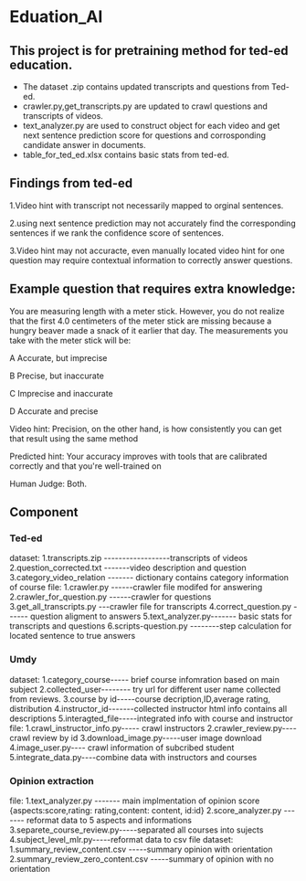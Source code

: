 # Eduation_AI
## This project is for pretraining method for ted-ed education.
* The dataset .zip contains updated transcripts and questions from Ted-ed.
* crawler.py,get_transcripts.py are updated to crawl questions and transcripts of videos.
* text_analyzer.py are used to construct object for each video and get next sentence prediction score for questions and corrosponding candidate answer in documents.
* table_for_ted_ed.xlsx contains basic stats from ted-ed.
## Findings from ted-ed
1.Video hint with transcript not necessarily mapped to orginal sentences.

2.using next sentence prediction may not accurately find the corresponding sentences if we rank the confidence score of sentences. 

3.Video hint may not accuracte, even manually located video hint for one question may require contextual information to correctly answer questions.

## Example question that requires extra knowledge:

You are measuring length with a meter stick. However, you do not realize that the first 4.0 centimeters of the meter stick are missing because a hungry beaver made a snack of it earlier that day. The measurements you take with the meter stick will be: 

A Accurate, but imprecise 

B  Precise, but inaccurate 

C  Imprecise and inaccurate 

D  Accurate and precise 

Video hint: Precision, on the other hand, is how consistently you can get  that result using the same method 

Predicted hint: Your accuracy improves with tools that are calibrated correctly and that you're well-trained on 

Human Judge: Both.




## Component
### Ted-ed
dataset:
1.transcripts.zip ------------------transcripts of videos
2.question_corrected.txt -------video description and question 
3.category_video_relation ------- dictionary contains category information of course
file:
1.crawler.py ------crawler file modifed for answering
2.crawler_for_question.py ------crawler for questions
3.get_all_transcripts.py ---crawler file for transcripts
4.correct_question.py ------ question aligment to answers
5.text_analyzer.py------- basic stats for transcripts and questions
6.scripts-question.py --------step calculation for located sentence to true answers
### Umdy
dataset:
1.category_course----- brief course infomration based on main subject
2.collected_user-------- try url for different user name collected from reviews.
3.course by id-----course decription,ID,average rating, distribution
4.instructor_id-------collected instructor html info contains all descriptions
5.interagted_file-----integrated info with course and instructor
file:
1.crawl_instructor_info.py----- crawl instructors
2.crawler_review.py---- crawl review by id
3.download_image.py-----user image download 
4.image_user.py---- crawl information of subcribed student
5.integrate_data.py----combine data with instructors and courses


### Opinion extraction
file:
1.text_analyzer.py ------- main implmentation of opinion score {aspects:score,rating: rating,content: content, id:id}
2.score_analyzer.py ------- reformat data to 5 aspects and informations
3.separete_course_review.py-----separated all courses into sujects
4.subject_level_mlr.py-----reformat data to csv file
dataset:
1.summary_review_content.csv -----summary opinion with orientation
2.summary_review_zero_content.csv -----summary of opinion with no orientation

